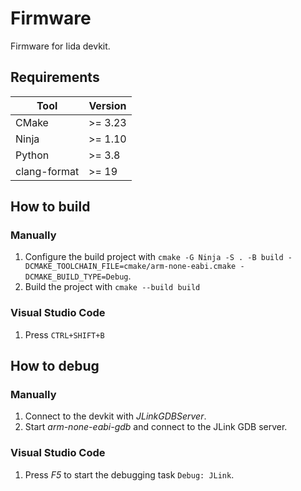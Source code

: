 # Firmware

Firmware for Iida devkit.

## Requirements

| Tool         | Version |
|--------------|---------|
| CMake        | >= 3.23 |
| Ninja        | >= 1.10 |
| Python       | >= 3.8  |
| clang-format | >= 19   |

## How to build

### Manually

1. Configure the build project with `cmake -G Ninja -S . -B build -DCMAKE_TOOLCHAIN_FILE=cmake/arm-none-eabi.cmake -DCMAKE_BUILD_TYPE=Debug`.
2. Build the project with `cmake --build build`

### Visual Studio Code

1. Press `CTRL+SHIFT+B`

## How to debug

### Manually

1. Connect to the devkit with _JLinkGDBServer_.
2. Start _arm-none-eabi-gdb_ and connect to the JLink GDB server.

### Visual Studio Code

1. Press _F5_ to start the debugging task `Debug: JLink`.
